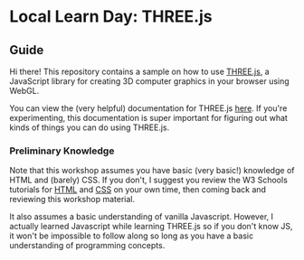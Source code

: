 # Local Learn Day: THREE.js

## Guide
Hi there! This repository contains a sample on how to use [THREE.js](https://threejs.org/), a JavaScript library for creating 3D computer graphics in your browser using WebGL.

You can view the (very helpful) documentation for THREE.js [here](https://threejs.org/docs/index.html#manual/en/introduction/Creating-a-scene). If you're experimenting, this documentation is super important for figuring out what kinds of things you can do using THREE.js.

### Preliminary Knowledge
Note that this workshop assumes you have basic (very basic!) knowledge of HTML and (barely) CSS. If you don't, I suggest you review the W3 Schools tutorials for [HTML](https://www.w3schools.com/html/) and [CSS](https://www.w3schools.com/css/) on your own time, then coming back and reviewing this workshop material.

It also assumes a basic understanding of vanilla Javascript. However, I actually learned Javascript while learning THREE.js so if you don't know JS, it won't be impossible to follow along so long as you have a basic understanding of programming concepts.